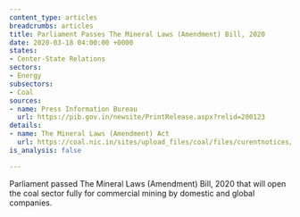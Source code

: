 ```yaml
---
content_type: articles
breadcrumbs: articles
title: Parliament Passes The Mineral Laws (Amendment) Bill, 2020
date: 2020-03-18 04:00:00 +0000
states:
- Center-State Relations
sectors:
- Energy
subsectors:
- Coal
sources:
- name: Press Information Bureau
  url: https://pib.gov.in/newsite/PrintRelease.aspx?relid=200123
details:
- name: The Mineral Laws (Amendment) Act
  url: https://coal.nic.in/sites/upload_files/coal/files/curentnotices/gazette%20biil17032020.pdf
is_analysis: false

---
```

Parliament passed The Mineral Laws (Amendment) Bill, 2020 that will open the coal sector fully for commercial mining by domestic and global companies.